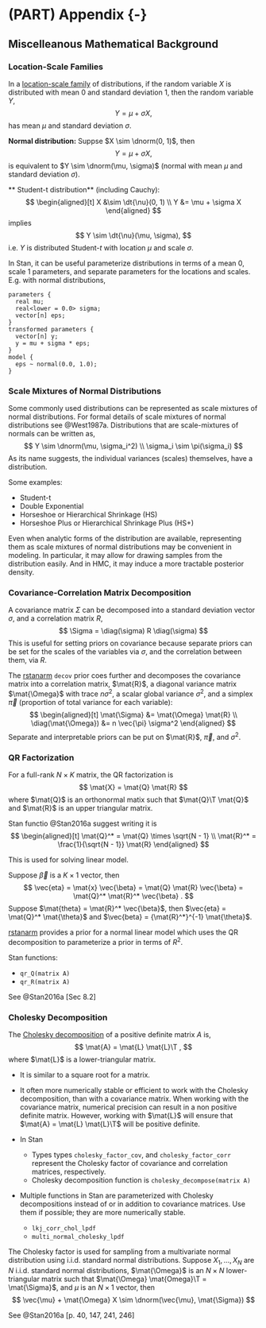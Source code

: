
# (PART) Appendix {-}

## Miscelleanous Mathematical Background

### Location-Scale Families

In a [location-scale family]( https://en.wikipedia.org/wiki/Location%E2%80%93scale_family) of distributions, if the random variable $X$ is distributed with mean 0 and standard deviation 1, then the random variable $Y$,
$$
Y = \mu + \sigma X ,
$$
has mean $\mu$ and standard deviation $\sigma$.

**Normal distribution:** Suppse $X \sim \dnorm(0, 1)$, then
$$
Y = \mu + \sigma X,
$$
is equivalent to $Y \sim \dnorm(\mu, \sigma)$ (normal with mean $\mu$ and standard deviation $\sigma$).

** Student-t distribution** (including Cauchy):
$$
\begin{aligned}[t]
X &\sim \dt{\nu}(0, 1) \\
Y &= \mu + \sigma X 
\end{aligned}
$$
implies
$$
Y \sim \dt{\nu}(\mu, \sigma),
$$
i.e. $Y$ is distributed Student-$t$ with location $\mu$ and scale $\sigma$.


In Stan, it can be useful parameterize distributions in terms of a mean 0, scale 1 parameters, and separate parameters for the locations and scales. E.g. with normal distributions,
```
parameters {
  real mu;
  real<lower = 0.0> sigma;
  vector[n] eps;
}
transformed parameters {
  vector[n] y;
  y = mu + sigma * eps;
}
model {
  eps ~ normal(0.0, 1.0);
}
```

### Scale Mixtures of Normal Distributions

Some commonly used distributions can be represented as scale mixtures of normal distributions.
For formal details of scale mixtures of normal distributions see @West1987a.
Distributions that are scale-mixtures of normals can be written as,
$$
Y \sim \dnorm(\mu, \sigma_i^2) \\
\sigma_i \sim \pi(\sigma_i)
$$
As its name suggests, the individual variances (scales) themselves, have a distribution.

Some examples:

- Student-t
- Double Exponential
- Horseshoe or Hierarchical Shrinkage (HS)
- Horseshoe Plus or Hierarchical Shrinkage Plus (HS+)

Even when analytic forms of the distribution are available, representing them as scale mixtures of normal distributions may be convenient in modeling.
In particular, it may allow for drawing samples from the distribution easily. 
And in HMC, it may induce a more tractable posterior density.


### Covariance-Correlation Matrix Decomposition

A covariance matrix $\Sigma$ can be decomposed into a standard deviation vector $\sigma$, 
and a correlation matrix $R$,
$$
\Sigma = \diag(\sigma) R \diag(\sigma)
$$
This is useful for setting priors on covariance because separate priors can be set 
for the scales of the variables via $\sigma$, and the correlation between them,
via $R$.

The [rstanarm](https://github.com/stan-dev/rstanarm/wiki/Prior-distributions) `decov` prior coes further and decomposes the covariance matrix into a correlation matrix, $\mat{R}$, 
a diagonal variance matrix $\mat{\Omega}$ with trace $n \sigma^2$, a scalar global variance $\sigma^2$, and a simplex $\vec{\pi}$ (proportion of total variance for each variable):
$$
\begin{aligned}[t]
\mat{\Sigma} &= \mat{\Omega} \mat{R}  \\
\diag(\mat{\Omega}) &= n \vec{\pi} \sigma^2
\end{aligned}
$$
Separate and interpretable priors can be put on $\mat{R}$, $\vec{\pi}$, and $\sigma^2$.


### QR Factorization

For a full-rank $N \times K$ matrix, the QR factorization is 
$$
\mat{X} = \mat{Q} \mat{R} 
$$
where $\mat{Q}$ is an orthonormal matix such that $\mat{Q}\T \mat{Q}$ and 
$\mat{R}$ is an upper triangular matrix.

Stan functio
@Stan2016a suggest writing it is 
$$
\begin{aligned}[t]
\mat{Q}^* = \mat{Q} \times \sqrt{N - 1} \\
\mat{R}^* = \frac{1}{\sqrt{N - 1}} \mat{R}
\end{aligned}
$$

This is used for solving linear model.

Suppose $\vec{\beta}$  is a $K \times 1$ vector, then
$$
\vec{eta} = \mat{x} \vec{\beta} = \mat{Q} \mat{R} \vec{\beta} = \mat{Q}^* \mat{R}^* \vec{\beta} .
$$
Suppose $\mat{theta} = \mat{R}^* \vec{\beta}$, then $\vec{eta} = \mat{Q}^* \mat{\theta}$ and $\vec{beta} = {\mat{R}^*}^{-1} \mat{\theta}$.

[rstanarm](https://cran.r-project.org/web/packages/rstanarm/vignettes/lm.html) provides a prior for a normal linear model which uses the QR decomposition to parameterize a prior in terms of $R^2$.


Stan functions:

- `qr_Q(matrix A)`
- `qr_R(matrix A)`

See @Stan2016a [Sec 8.2]

### Cholesky Decomposition

The [Cholesky decomposition](https://en.wikipedia.org/wiki/Cholesky_decomposition) of a
positive definite matrix $A$ is,
$$
\mat{A} = \mat{L} \mat{L}\T ,
$$
where $\mat{L}$ is a lower-triangular matrix.

- It is similar to a square root for a matrix.
- It often more numerically stable or efficient to work with the Cholesky decomposition, than with
    a covariance matrix. When working with the covariance matrix, numerical precision can 
    result in a non positive definite matrix. However, working with $\mat{L}$ will ensure
    that $\mat{A} = \mat{L} \mat{L}\T$ will be positive definite.
    
- In Stan

    - Types types  `cholesky_factor_cov`, and `cholesky_factor_corr` represent the Cholesky factor
        of covariance and correlation matrices, respectively.
    - Cholesky decomposition function is `cholesky_decompose(matrix A)`
    
- Multiple functions in Stan are parameterized with Cholesky decompositions instead of or in addition
    to covariance matrices. Use them if possible; they are more numerically stable.
    
    - `lkj_corr_chol_lpdf`
    - `multi_normal_cholesky_lpdf`
    
The Cholesky factor is used for sampling from a multivariate normal distribution using i.i.d. standard normal distributions.
Suppose $X_1, \dots, X_N$ are $N$ i.i.d. standard normal distributions, $\mat{\Omega}$ is an $N \times N$ lower-triangular matrix such that $\mat{\Omega} \mat{Omega}\T = \mat{\Sigma}$, and $\mu$ is an $N \times 1$ vector, then
$$
\vec{\mu} + \mat{\Omega} X \sim \dnorm(\vec{\mu}, \mat{\Sigma})
$$


See @Stan2016a [p. 40, 147, 241, 246]
    

